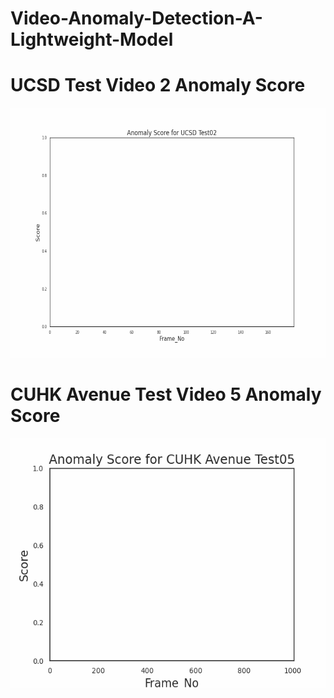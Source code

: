 # Video-Anomaly-Detection-A-Lightweight-Model

# UCSD Test Video 2 Anomaly Score
<img src="https://github.com/Mohamed-Habeb/Video-Anomaly-Detection-A-Lightweight-Model/blob/main/UCSD_Test02.gif" width="600" height="400" />




# CUHK Avenue Test Video 5 Anomaly Score

<img src="https://github.com/Mohamed-Habeb/Video-Anomaly-Detection-A-Lightweight-Model/blob/main/CUHK_Test05.gif" width="600" height="400" />

